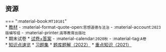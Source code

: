 ## 资源  
=== ":material-book:`MT10101`"  
    * [教材](https://api.mir6.com/api/lanzou?url=https://cqu-openlib.lanzout.com/ijcie2fv1zuf&down=true) - :material-format-quote-open:`思想道德与法治` - :material-account:`2023版编写组` - :material-printer:`高等教育出版社`  
    * 期末试卷
        * [试卷+答案](https://api.mir6.com/api/lanzou?url=https://cqu-openlib.lanzout.com/iDQdx2fv2ghe&down=true) - :material-calendar:`2020秋` - :material-tag:`A卷`  
    * [知识点速览](https://api.mir6.com/api/lanzou?url=https://cqu-openlib.lanzout.com/i56UA2fv1zxi&down=true)
    * [习题集](https://api.mir6.com/api/lanzou?url=https://cqu-openlib.lanzout.com/i3xWD2fv1yti&down=true)
    * [题库题解（2022）](https://api.mir6.com/api/lanzou?url=https://cqu-openlib.lanzout.com/icJqX2fv201c&down=true)
    * [重点知识（2021）](https://api.mir6.com/api/lanzou?url=https://cqu-openlib.lanzout.com/iY5fg2fv200b&down=true)
